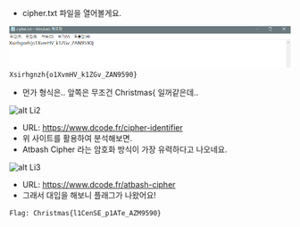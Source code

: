 * cipher.txt 파일을 열어볼게요.

![alt Li1](https://github.com/simnple/Christmas_ctf/blob/main/Crypto/imgs/Li1.PNG)
```Xsirhgnzh{o1XvmHV_k1ZGv_ZAN9590}```
* 먼가 형식은.. 앞쪽은 무조건 Christmas{ 일꺼같은데..

![alt Li2](https://github.com/simnple/Christmas_ctf/blob/main/Crypto/imgs/Li2.PNG)
* URL: https://www.dcode.fr/cipher-identifier
* 위 사이트를 활용하여 분석해보면.
* Atbash Cipher 라는 암호화 방식이 가장 유력하다고 나오네요.

![alt Li3](https://github.com/simnple/Christmas_ctf/blob/main/Crypto/imgs/Li3.PNG)
* URL: https://www.dcode.fr/atbash-cipher
* 그래서 대입을 해보니 플래그가 나왔어요!
```
Flag: Christmas{l1CenSE_p1ATe_AZM9590}
```